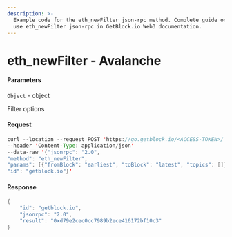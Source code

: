 ```yaml
---
description: >-
  Example code for the eth_newFilter json-rpc method. Сomplete guide on how to
  use eth_newFilter json-rpc in GetBlock.io Web3 documentation.
---
```


# eth\_newFilter - Avalanche

#### Parameters

`Object` - object

Filter options

#### Request

```java
curl --location --request POST 'https://go.getblock.io/<ACCESS-TOKEN>/' 
--header 'Content-Type: application/json' 
--data-raw '{"jsonrpc": "2.0",
"method": "eth_newFilter",
"params": [{"fromBlock": "earliest", "toBlock": "latest", "topics": []}],
"id": "getblock.io"}'
```

#### Response

```java
{
    "id": "getblock.io",
    "jsonrpc": "2.0",
    "result": "0xd79e2cec0cc7989b2ece416172bf10c3"
}
```
